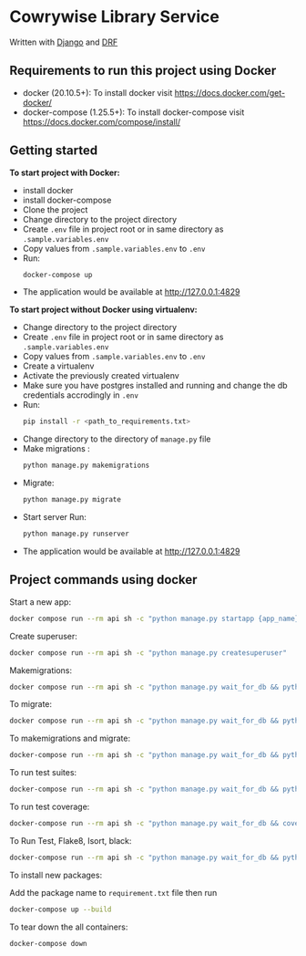 # Cowrywise Library Service

Written with [Django](https://www.djangoproject.com/) and [DRF](https://www.django-rest-framework.org/)

## Requirements to run this project using Docker

- docker (20.10.5+): To install docker visit https://docs.docker.com/get-docker/
- docker-compose (1.25.5+): To install docker-compose visit https://docs.docker.com/compose/install/


## Getting started

**To start project with Docker:**
 - install docker
 - install docker-compose
 - Clone the project  
 - Change directory to the project directory
 - Create `.env` file in project root or in same directory as `.sample.variables.env`
 - Copy values from `.sample.variables.env` to `.env`
 - Run:
    ```bash
    docker-compose up
    ```
 - The application would be available at http://127.0.0.1:4829

**To start project without Docker using virtualenv:**
 - Change directory to the project directory 
 - Create `.env` file in project root or in same directory as `.sample.variables.env`
 - Copy values from `.sample.variables.env` to `.env`
 - Create a virtualenv
 - Activate the previously created virtualenv
 - Make sure you have postgres installed and running and change the db credentials accrodingly in `.env`
 - Run:
    ```bash
    pip install -r <path_to_requirements.txt>
    ```
 - Change directory to the directory of ```manage.py``` file
 - Make migrations : 
    ```bash
    python manage.py makemigrations
    ```
 - Migrate:
    ```bash
    python manage.py migrate
    ```
 - Start server Run:
    ```bash
    python manage.py runserver
    ```
 - The application would be available at http://127.0.0.1:4829


## Project commands using docker

Start a new app:

```bash
docker compose run --rm api sh -c "python manage.py startapp {app_name}"
```

Create superuser:

```bash
docker compose run --rm api sh -c "python manage.py createsuperuser"
```

Makemigrations:

```bash
docker compose run --rm api sh -c "python manage.py wait_for_db && python manage.py makemigrations"
```

To migrate:

```bash
docker compose run --rm api sh -c "python manage.py wait_for_db && python manage.py migrate"
```

To makemigrations and migrate:

```bash
docker-compose run --rm api sh -c "python manage.py wait_for_db && python manage.py makemigrations && python manage.py migrate"
```

To run test suites:

```bash
docker-compose run --rm api sh -c "python manage.py wait_for_db && python manage.py test"
```

To run test coverage:
```bash
docker-compose run --rm api sh -c "python manage.py wait_for_db && coverage run manage.py test && coverage report"
```

To Run Test, Flake8, Isort, black:
```bash
docker-compose run --rm api sh -c "python manage.py wait_for_db && python manage.py test && black . && isort .&& flake8"
```

To install new packages:

Add the package name to  ```requirement.txt``` file
then run 

```bash
docker-compose up --build
```

To tear down the all containers:

```bash
docker-compose down
```